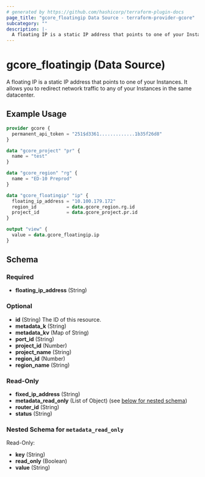 ```yaml
---
# generated by https://github.com/hashicorp/terraform-plugin-docs
page_title: "gcore_floatingip Data Source - terraform-provider-gcore"
subcategory: ""
description: |-
  A floating IP is a static IP address that points to one of your Instances. It allows you to redirect network traffic to any of your Instances in the same datacenter.
---
```


# gcore_floatingip (Data Source)

A floating IP is a static IP address that points to one of your Instances. It allows you to redirect network traffic to any of your Instances in the same datacenter.

## Example Usage

```terraform
provider gcore {
  permanent_api_token = "251$d3361.............1b35f26d8"
}

data "gcore_project" "pr" {
  name = "test"
}

data "gcore_region" "rg" {
  name = "ED-10 Preprod"
}

data "gcore_floatingip" "ip" {
  floating_ip_address = "10.100.179.172"
  region_id           = data.gcore_region.rg.id
  project_id          = data.gcore_project.pr.id
}

output "view" {
  value = data.gcore_floatingip.ip
}
```

<!-- schema generated by tfplugindocs -->
## Schema

### Required

- **floating_ip_address** (String)

### Optional

- **id** (String) The ID of this resource.
- **metadata_k** (String)
- **metadata_kv** (Map of String)
- **port_id** (String)
- **project_id** (Number)
- **project_name** (String)
- **region_id** (Number)
- **region_name** (String)

### Read-Only

- **fixed_ip_address** (String)
- **metadata_read_only** (List of Object) (see [below for nested schema](#nestedatt--metadata_read_only))
- **router_id** (String)
- **status** (String)

<a id="nestedatt--metadata_read_only"></a>
### Nested Schema for `metadata_read_only`

Read-Only:

- **key** (String)
- **read_only** (Boolean)
- **value** (String)


